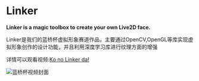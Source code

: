 # Linker
**Linker is a magic toolbox to create your own Live2D face.**

Linker是我们的蓝桥杯虚拟形象赛道作品，主要通过OpenCV,OpenGL等库实现虚拟形象创作的设计功能，并且利用深度学习库进行纹理方面的增强

详情可以观看视频:[Ko no Linker da!](https://www.bilibili.com/video/BV1fS4y1P7v4?spm_id_from=333.999.0.0)

![蓝桥杯视频封面](https://user-images.githubusercontent.com/88324880/180850041-6324cbe8-223c-422c-ac46-b00693be17d6.jpg)


